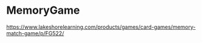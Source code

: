 # MemoryGame
 https://www.lakeshorelearning.com/products/games/card-games/memory-match-game/p/FG522/
